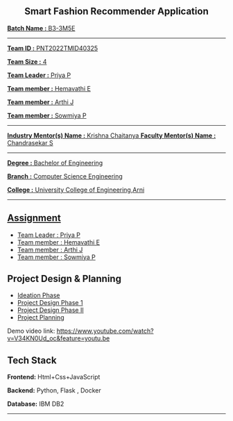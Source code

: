 <h2 align="center">Smart Fashion Recommender Application<a href="https://github.com/IBM-EPBL/IBM-Project-45126-1660728370/" target="_blank"></h2>


 
**Batch Name :** B3-3M5E

---

**Team ID :** PNT2022TMID40325

**Team Size :** 4

**Team Leader :** Priya P

**Team member :** Hemavathi E

**Team member :** Arthi J

**Team member :** Sowmiya P

---
**Industry Mentor(s) Name :** Krishna Chaitanya
**Faculty Mentor(s) Name :** Chandrasekar S
 
---

**Degree	:**	
Bachelor of Engineering

**Branch	:**	
Computer Science Engineering

**College	:**	
University College of Engineering,Arni

---





## Assignment  

 - [Team Leader : Priya P](https://github.com/IBM-EPBL/IBM-Project-45126-1660728370/tree/main/Assignments/P.PRIYA)
 - [Team member : Hemavathi E](https://github.com/IBM-EPBL/IBM-Project-45126-1660728370/tree/main/Assignments/E.HEMAVATHI)
 - [Team member : Arthi J](https://github.com/IBM-EPBL/IBM-Project-45126-1660728370/tree/main/Assignments/J.ARTHI)
 - [Team member : Sowmiya P](https://github.com/IBM-EPBL/IBM-Project-45126-1660728370/tree/main/Assignments/P.SOWMIYA)


## Project Design & Planning
- [Ideation Phase](https://github.com/IBM-EPBL/IBM-Project-45126-1660728370/tree/main/Project%20Design%20%26%20%20Planning/Ideation)
- [Project Design Phase 1](https://github.com/IBM-EPBL/IBM-Project-45126-1660728370/tree/main/Project%20Design%20%26%20%20Planning/Project%20Design%20Phase%201)
- [Project Design Phase II](https://github.com/IBM-EPBL/IBM-Project-45126-1660728370/tree/main/Project%20Design%20%26%20%20Planning/Project%20Design%20Phase%20II)
- [Project Planning](https://github.com/IBM-EPBL/IBM-Project-45126-1660728370/tree/main/Project%20Design%20%26%20%20Planning/Project%20Planning)

 Demo video link:  https://www.youtube.com/watch?v=V34KN0Ud_oc&feature=youtu.be
## Tech Stack

**Frontend:** Html+Css+JavaScript

**Backend:** Python, Flask , Docker

**Database:** IBM DB2
 
 
 --------------
 
   










